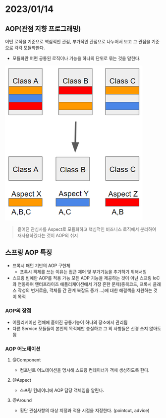 # 2023/01/14

## AOP(관점 지향 프로그래밍)
어떤 로직을 기준으로 핵심적인 관점, 부가적인 관점으로 나누어서 보고 그 관점을 기준으로 각각 모듈화한다. 
- 모듈화란 어떤 공통된 로직이나 기능을 하나의 단위로 묶는 것을 말한다.


![img.png](../02/AOP.png)
> 흩어진 관심사를 Aspect로 모듈화하고 핵심적인 비즈니스 로직에서 분리하여 재사용하겠다는 것이 AOP의 취지

## 스프링 AOP 특징

- 프록시 패턴 기반의 AOP 구현체
  - 프록시 객체를 쓰는 이유는 접근 제어 및 부가기능을 추가하기 위해서임
- 스프링 빈에만 AOP를 적용 가능
모든 AOP 기능을 제공하는 것이 아닌 스프링 IoC와 연동하여 엔터프라이즈 애플리케이션에서 가장 흔한 문제(중복코드, 프록시 클래스 작성의 번거로움, 객체들 간 관계 복잡도 증가 ...)에 대한 해결책을 지원하는 것이 목적


### AOP의 장점
- 어플리케이션 전체에 흩어진 공통기능이 하나의 장소에서 관리됨
- 다른 Service 모듈들이 본인의 목적에만 충실하고 그 외 사항들은 신경 쓰지 않아도 됨


### AOP 어노테이션
1. @Component
   - 컴포넌트 어노테이션을 명시해 스프링 컨테이너가 객체 생성하도록 한다.

2. @Aspect
   - 스프링 컨테이너에 AOP 담당 객체임을 알린다.

3. @Around
   - 횡단 관심사항의 대상 지정과 적용 시점을 지정한다. (pointcut, advice)